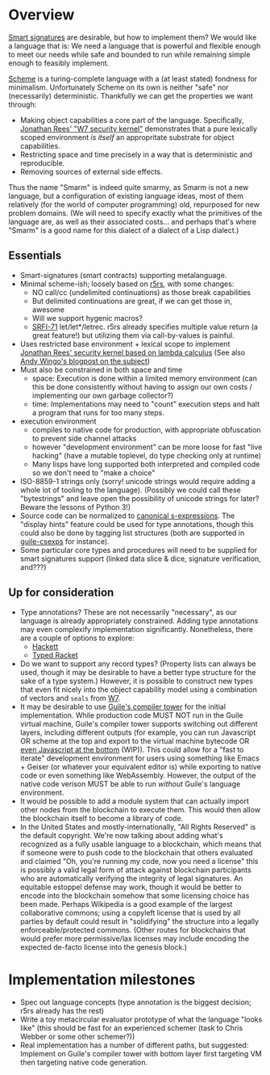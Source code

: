 # Overview

[Smart signatures](https://github.com/WebOfTrustInfo/ID2020DesignWorkshop/blob/master/draft-documents/smarter-signatures.md)
are desirable, but how to implement them?
We would like a language that is:
We need a language that is powerful and flexible enough to meet our
needs while safe and bounded to run while remaining simple enough
to feasibly implement.

[Scheme](https://en.wikipedia.org/wiki/Scheme_programming_language)
is a turing-complete language with a (at least stated) fondness for
minimalism.
Unfortunately Scheme on its own is neither "safe" nor (necessarily)
deterministic.
Thankfully we can get the properties we want through:

-   Making object capabilities a core part of the language.
    Specifically, [Jonathan Rees' "W7 security kernel"](http://mumble.net/~jar/pubs/secureos/secureos.html)
    demonstrates that a pure lexically scoped environment *is itself*
    an appropritate substrate for object capabilities.
-   Restricting space and time precisely in a way that is
    deterministic and reproducible.
-   Removing sources of external side effects.

Thus the name "Smarm" is indeed quite smarmy, as Smarm is not a new
language, but a configuration of existing language ideas, most of them
relatively (for the world of computer programming) old, repurposed for
new problem domains.
(We will need to specify exactly what the primitives of the language
are, as well as their associated costs... and perhaps that's where
"Smarm" is a good name for this dialect of a dialect of a Lisp
dialect.)

## Essentials

-   Smart-signatures (smart contracts) supporting metalanguage.
-   Minimal scheme-ish; loosely based on [r5rs](http://www.schemers.org/Documents/Standards/R5RS/), with some changes:
    -   NO call/cc (undelimited continuations) as those break capabilities
    -   But delimited continuations are great, if we can get those in,
        awesome
    -   Will we support hygenic macros?
    -   [SRFI-71](https://srfi.schemers.org/srfi-71/srfi-71.html) let/let\*/letrec.  r5rs already specifies multiple value
        return (a great feature!) but utilizing them via call-by-values
        is painful.
-   Uses restricted base environment + lexical scope to implement
    [Jonathan Rees' security kernel based on lambda calculus](http://mumble.net/~jar/pubs/secureos/secureos.html)
    (See also [Andy Wingo's blogpost on the subject](https://wingolog.org/archives/2011/03/19/bart-and-lisa-hacker-edition))
-   Must also be constrained in both space and time
    -   space: Execution is done within a limited memory environment
        (can this be done consistently without having to assign our own
        costs / implementing our own garbage collector?)
    -   time: Implementations may need to "count" execution steps and
        halt a program that runs for too many steps.
-   execution environment
    -   compiles to native code for production, with appropriate obfuscation
        to prevent side channel attacks
    -   however "development environment" can be more loose for fast
        "live hacking" (have a mutable toplevel, do type checking only at
        runtime)
    -   Many lisps have long supported both interpreted and compiled
        code so we don't need to "make a choice"
-   ISO-8859-1 strings only (sorry! unicode strings would require
    adding a whole lot of tooling to the language).
    (Possibly we could call these "bytestrings" and leave open
    the possibility of unicode strings for later?
    Beware the lessons of Python 3!)
-   Source code can be normalized to
    [canonical s-expressions](http://people.csail.mit.edu/rivest/Sexp.txt).
    The "display hints" feature could be used for type annotations,
    though this could also be done by tagging list structures
    (both are supported in [guile-csexps](https://gitlab.com/dustyweb/guile-csexps)
    for instance).
-   Some particular core types and procedures will need to be supplied
    for smart signatures support (linked data slice & dice, signature
    verification, and???)

## Up for consideration

-   Type annotations?
    These are not necessarily "necessary", as our language is already
    appropriately constrained.
    Adding type annotations may even complexify implementation
    significantly.
    Nonetheless, there are a couple of options to explore:
    -   [Hackett](http://docs.racket-lang.org/hackett/guide.html)
    -   [Typed Racket](https://docs.racket-lang.org/ts-guide/)
-   Do we want to support any record types?
    (Property lists can always be used, though it may be desirable to
    have a better type structure for the sake of a type system.)
    However, it is possible to construct new types that even fit
    nicely into the object capability model using a combination of
    vectors and `seals` from
    [W7](http://mumble.net/~jar/pubs/secureos/secureos.html).
-   It may be desirable to use [Guile's compiler tower](https://www.gnu.org/software/guile/manual/html_node/Compiler-Tower.html) for the initial
    implementation.  While production code MUST NOT run in the Guile
    virtual machine, Guile's compiler tower supports switching out
    different layers, including different outputs (for example, you can
    run Javascript OR scheme at the top and export to the virtual machine
    bytecode OR [even Javascript at the bottom](https://lists.gnu.org/archive/html/guile-user/2017-08/msg00070.html) (WIP)).  This could allow
    for a "fast to iterate" development environment for users using
    something like Emacs + Geiser (or whatever your equivalent editor is)
    while exporting to native code or even something like WebAssembly.
    However, the output of the native code verison MUST be able to run
    *without* Guile's language environment.
-   It would be possible to add a module system that can actually import
    other nodes from the blockchain to execute them.  This would then
    allow the blockchain itself to become a library of code.
-   In the United States and mostly-internationally, "All Rights
    Reserved" is the default copyright.  We're now talking about adding
    what's recognized as a fully usable language to a blockchain, which
    means that if someone were to push code to the blockchain that
    others evaluated and claimed "Oh, you're running my code, now you
    need a license" this is possibly a valid legal form of attack against
    blockchain participants who are automatically verifying the integrity
    of legal signatures.  An equitable estoppel defense may work, though
    it would be better to encode into the blockchain somehow that some
    licensing choice has been made.  Perhaps Wikipedia is a good example
    of the largest collaborative commons; using a copyleft license that
    is used by all parties by default could result in "solidifying" the
    structure into a legally enforceable/protected commons.  (Other
    routes for blockchains that would prefer more permissive/lax
    licenses may include encoding the expected de-facto license into
    the genesis block.)

# Implementation milestones

-   Spec out language concepts (type annotation is the biggest decision;
    r5rs already has the rest)
-   Write a toy metacircular evaluator prototype of what the language
    "looks like" (this should be fast for an experienced schemer
    (task to Chris Webber or some other schemer?))
-   Real implementation has a number of different paths, but suggested:
    Implement on Guile's compiler tower with bottom layer first targeting
    VM then targeting native code generation.
